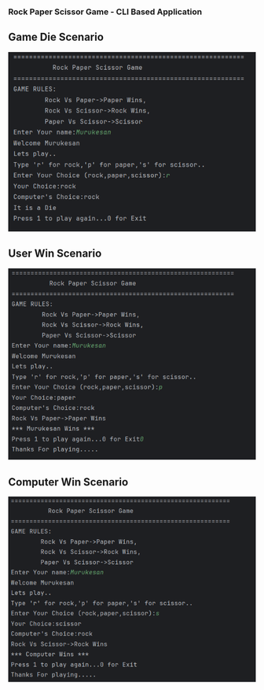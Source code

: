 ### Rock Paper Scissor Game - CLI Based Application

## Game Die Scenario

<div align="center">
<img title="Game_Die" alt="Something wrong" src="Images\Rock_Paper_Scissor_1.png">
</div>

## User Win Scenario

<div align="center">
<img title="User_win" alt="Something wrong" src="Images\Rock_Paper_Scissor_2.png">
</div>

## Computer Win Scenario

<div align="center">
<img title="Computer_win" alt="Something wrong" src="Images\Rock_Paper_Scissor_3.png">
</div>